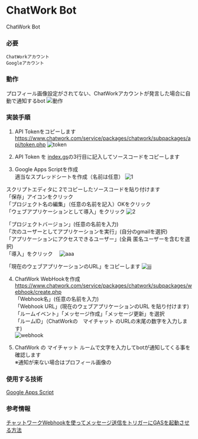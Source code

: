 # ChatWork Bot
ChatWork Bot
### 必要
```
ChatWorkアカウント
Googleアカウント
```

### 動作
プロフィール画像設定がされてない、ChatWorkアカウントが発言した場合に自動で通知するbot
![動作](https://user-images.githubusercontent.com/45530161/66712756-5cfa3400-eddc-11e9-9ebe-f42982383013.gif)

### 実装手順
1. API Tokenをコピーします    
https://www.chatwork.com/service/packages/chatwork/subpackages/api/token.php
![token](https://user-images.githubusercontent.com/45530161/66712973-91bbba80-eddf-11e9-805f-c1e1afc12d0e.png)

2. API Token を [index.gs](https://github.com/hitoshi-kakihana/chatwork_bot/blob/master/index.gs)の3行目に記入してソースコードをコピーします

3. Google Apps Scriptを作成  
適当なスプレッドシートを作成（名前は任意）
![1](https://user-images.githubusercontent.com/45530161/66713135-aef18880-ede1-11e9-8641-ab28dbffc7c8.png)


スクリプトエディタに 2でコピーしたソースコードを貼り付けます    
「保存」アイコンをクリック    
「プロジェクト名の編集」（任意の名前を記入）OKをクリック    
「ウェブアプリケーションとして導入」をクリック
![2](https://user-images.githubusercontent.com/45530161/66713205-7bfbc480-ede2-11e9-9f79-81a7520fc01f.png)

「プロジェクトバージョン」(任意の名前を入力)    
「次のユーザーとしてアプリケーションを実行」(自分のgmailを選択)    
「アプリケーションにアクセスできるユーザー」(全員 匿名ユーザーを含むを選択)    
「導入」をクリック　
![aaa](https://user-images.githubusercontent.com/45530161/66713341-a3539100-ede4-11e9-9723-6f0378578156.png)

「現在のウェブアプリケーションのURL」をコピーします
![jjj](https://user-images.githubusercontent.com/45530161/66713548-2a096d80-ede7-11e9-91c4-8e446b695927.png)

4. ChatWork WebHookを作成
https://www.chatwork.com/service/packages/chatwork/subpackages/webhook/create.php    
「Webhook名」(任意の名前を入力)    
「Webhook URL」(現在のウェブアプリケーションのURL を貼り付けます)     
「ルームイベント」「メッセージ作成」「メッセージ更新」を選択    
「ルームID」（ChatWorkの　マイチャット のURLの末尾の数字を入力します)   
![webhook](https://user-images.githubusercontent.com/45530161/66713685-bd8f6e00-ede8-11e9-9195-a2f066a3cca4.png)

5. ChatWork の マイチャット ルームで文字を入力してbotが通知してくる事を確認します    
※通知が来ない場合はプロフィール画像の

### 使用する技術
[Google Apps Script](https://developers.google.com/apps-script/)

### 参考情報
[チャットワークWebhookを使ってメッセージ送信をトリガーにGASを起動させる方法](https://tonari-it.com/gas-chatwork-webhook-message/#toc1)
